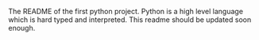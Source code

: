 The README of the first python project. Python is a high level language which is hard typed and interpreted. This readme should be updated soon enough.
